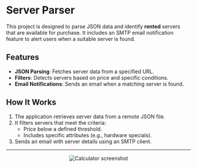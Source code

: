 # Server Parser

This project is designed to parse JSON data and identify **rented** servers that are available for purchase. It includes an SMTP email notification feature to alert users when a suitable server is found.

## Features
- **JSON Parsing**: Fetches server data from a specified URL.
- **Filters**: Detects servers based on price and specific conditions.
- **Email Notifications**: Sends an email when a matching server is found.

## How It Works
1. The application retrieves server data from a remote JSON file.
2. It filters servers that meet the criteria:
   - Price below a defined threshold.
   - Includes specific attributes (e.g., hardware specials).
3. Sends an email with server details using an SMTP client.

---

<p align="center">
  <img src="https://github.com/user-attachments/assets/8420f4c5-8997-409b-93b7-314e95d73644" alt="Calculator screenshot" />
</p>



